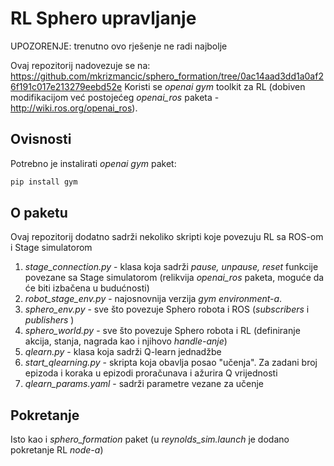 # RL Sphero upravljanje

UPOZORENJE: trenutno ovo rješenje ne radi najbolje

Ovaj repozitorij nadovezuje se na: https://github.com/mkrizmancic/sphero_formation/tree/0ac14aad3dd1a0af26f191c017e213279eebd52e
Koristi se _openai gym_ toolkit za RL (dobiven modifikacijom već postojećeg _openai\_ros_ paketa - http://wiki.ros.org/openai_ros).

## Ovisnosti
Potrebno je instalirati _openai gym_ paket:
```bash
pip install gym
```
## O paketu
Ovaj repozitorij dodatno sadrži nekoliko skripti koje povezuju RL sa ROS-om i Stage simulatorom
1. _stage\_connection.py_ - klasa koja sadrži _pause, unpause, reset_ funkcije povezane sa Stage simulatorom (relikvija _openai\_ros_ paketa, moguće da će biti izbačena u budućnosti)
1. _robot\_stage\_env.py_ - najosnovnija verzija _gym environment-a_.
1. _sphero\_env.py_ - sve što povezuje Sphero robota i ROS (_subscribers_ i _publishers_ )
1. _sphero\_world.py_ - sve što povezuje Sphero robota i RL (definiranje akcija, stanja, nagrada kao i njihovo _handle-anje_)
1. _qlearn.py_ - klasa koja sadrži Q-learn jednadžbe
1. _start\_qlearning.py_ - skripta koja obavlja posao "učenja". Za zadani broj epizoda i koraka u epizodi proračunava i ažurira Q vrijednosti
1. _qlearn\_params.yaml_ - sadrži parametre vezane za učenje

## Pokretanje
Isto kao i _sphero\_formation_ paket (u _reynolds\_sim.launch_ je dodano pokretanje RL _node-a_)
